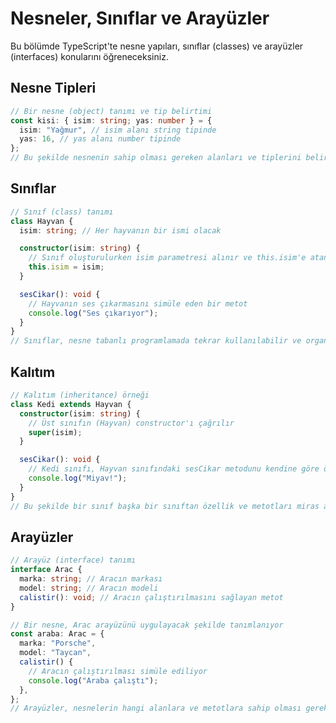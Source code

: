 # Nesneler, Sınıflar ve Arayüzler

Bu bölümde TypeScript'te nesne yapıları, sınıflar (classes) ve arayüzler (interfaces) konularını öğreneceksiniz.

## Nesne Tipleri

```typescript
// Bir nesne (object) tanımı ve tip belirtimi
const kisi: { isim: string; yas: number } = {
  isim: "Yağmur", // isim alanı string tipinde
  yas: 16, // yas alanı number tipinde
};
// Bu şekilde nesnenin sahip olması gereken alanları ve tiplerini belirtebilirsiniz.
```

## Sınıflar

```typescript
// Sınıf (class) tanımı
class Hayvan {
  isim: string; // Her hayvanın bir ismi olacak

  constructor(isim: string) {
    // Sınıf oluşturulurken isim parametresi alınır ve this.isim'e atanır
    this.isim = isim;
  }

  sesCikar(): void {
    // Hayvanın ses çıkarmasını simüle eden bir metot
    console.log("Ses çıkarıyor");
  }
}
// Sınıflar, nesne tabanlı programlamada tekrar kullanılabilir ve organize kod yazmak için kullanılır.
```

## Kalıtım

```typescript
// Kalıtım (inheritance) örneği
class Kedi extends Hayvan {
  constructor(isim: string) {
    // Üst sınıfın (Hayvan) constructor'ı çağrılır
    super(isim);
  }

  sesCikar(): void {
    // Kedi sınıfı, Hayvan sınıfındaki sesCikar metodunu kendine göre özelleştirir (override)
    console.log("Miyav!");
  }
}
// Bu şekilde bir sınıf başka bir sınıftan özellik ve metotları miras alabilir.
```

## Arayüzler

```typescript
// Arayüz (interface) tanımı
interface Arac {
  marka: string; // Aracın markası
  model: string; // Aracın modeli
  calistir(): void; // Aracın çalıştırılmasını sağlayan metot
}

// Bir nesne, Arac arayüzünü uygulayacak şekilde tanımlanıyor
const araba: Arac = {
  marka: "Porsche",
  model: "Taycan",
  calistir() {
    // Aracın çalıştırılması simüle ediliyor
    console.log("Araba çalıştı");
  },
};
// Arayüzler, nesnelerin hangi alanlara ve metotlara sahip olması gerektiğini belirler.
```
